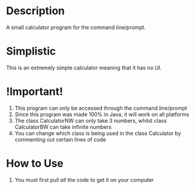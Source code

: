 # Description
A small calculator program for the command line/prompt.

# Simplistic
This is an extremely simple calculator meaning that it has no UI.

# !Important!
1. This program can only be accessed through the command line/prompt
2. Since this program was made 100% in Java, it will work on all platforms
3. The class CalculatorNW can only take 3 numbers, whilst class CalculatorBW can take infinite numbers
4. You can change which class is being used in the class Calculator by commenting out certain lines of code

# How to Use
1. You must first pull *all* the code to get it on your computer

